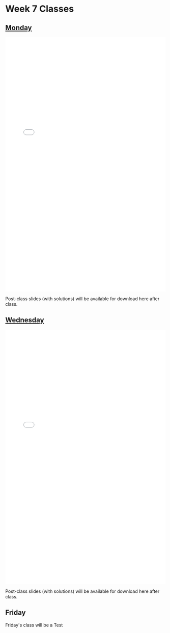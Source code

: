 # Week 7 Classes

## [Monday](https://github.com/ubco-cmps/phys111_course/raw/main/files/Class07A.pdf)

<iframe src="../../Class07A.pdf" width="100%" height="800px" frameBorder="0"> </iframe>

Post-class slides (with solutions) will be available for download here after class.[](https://github.com/ubco-cmps/phys111_course/raw/main/files/Class07A_post.pdf)

## [Wednesday](https://github.com/ubco-cmps/phys111_course/raw/main/files/Class07B.pdf)

<iframe src="../../Class07B.pdf" width="100%" height="800px" frameBorder="0"> </iframe>

Post-class slides (with solutions) will be available for download here after class.[](https://github.com/ubco-cmps/phys111_course/raw/main/files/Class07B_post.pdf)

## Friday

Friday's class will be a Test 
